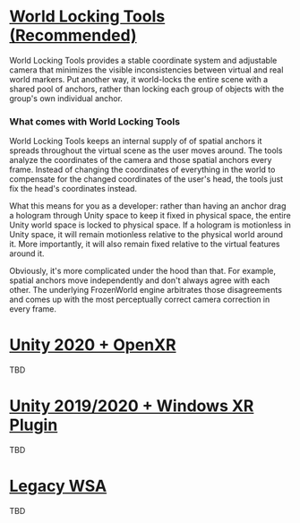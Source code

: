 # [World Locking Tools (Recommended)](#tab/wlt)

World Locking Tools provides a stable coordinate system and adjustable camera that minimizes the visible inconsistencies between virtual and real world markers. Put another way, it world-locks the entire scene with a shared pool of anchors, rather than locking each group of objects with the group's own individual anchor.

### What comes with World Locking Tools

World Locking Tools keeps an internal supply of of spatial anchors it spreads throughout the virtual scene as the user moves around. The tools analyze the coordinates of the camera and those spatial anchors every frame. Instead of changing the coordinates of everything in the world to compensate for the changed coordinates of the user's head, the tools just fix the head's coordinates instead.

What this means for you as a developer: rather than having an anchor drag a hologram through Unity space to keep it fixed in physical space, the entire Unity world space is locked to physical space. If a hologram is motionless in Unity space, it will remain motionless relative to the physical world around it. More importantly, it will also remain fixed relative to the virtual features around it.

Obviously, it's more complicated under the hood than that. For example, spatial anchors move independently and don't always agree with each other. The underlying FrozenWorld engine arbitrates those disagreements and comes up with the most perceptually correct camera correction in every frame.

# [Unity 2020 + OpenXR](#tab/openxr)

TBD

# [Unity 2019/2020 + Windows XR Plugin](#tab/winxr)

TBD

# [Legacy WSA](#tab/wsa)

TBD